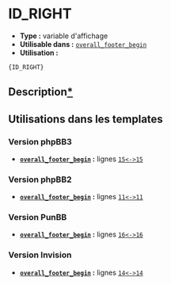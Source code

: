 # ID_RIGHT
* __Type :__ variable d'affichage
* __Utilisable dans :__ [`overall_footer_begin`](../tpl/overall_footer_begin.md#readme)
* __Utilisation :__

```html
{ID_RIGHT}
```

## Description[*](https://fa-tvars.appspot.com/var/ID_RIGHT)
## Utilisations dans les templates

### Version phpBB3
* __[`overall_footer_begin`](../tpl/overall_footer_begin.md#readme) :__ lignes [`15`](../src/prosilver/overall_footer_begin.tpl#L15)[`<->`](../src/prosilver/overall_footer_begin.tpl#L15-L15)[`15`](../src/prosilver/overall_footer_begin.tpl#L15)

### Version phpBB2
* __[`overall_footer_begin`](../tpl/overall_footer_begin.md#readme) :__ lignes [`11`](../src/subsilver/overall_footer_begin.tpl#L11)[`<->`](../src/subsilver/overall_footer_begin.tpl#L11-L11)[`11`](../src/subsilver/overall_footer_begin.tpl#L11)

### Version PunBB
* __[`overall_footer_begin`](../tpl/overall_footer_begin.md#readme) :__ lignes [`16`](../src/punbb/overall_footer_begin.tpl#L16)[`<->`](../src/punbb/overall_footer_begin.tpl#L16-L16)[`16`](../src/punbb/overall_footer_begin.tpl#L16)

### Version Invision
* __[`overall_footer_begin`](../tpl/overall_footer_begin.md#readme) :__ lignes [`14`](../src/invision/overall_footer_begin.tpl#L14)[`<->`](../src/invision/overall_footer_begin.tpl#L14-L14)[`14`](../src/invision/overall_footer_begin.tpl#L14)

